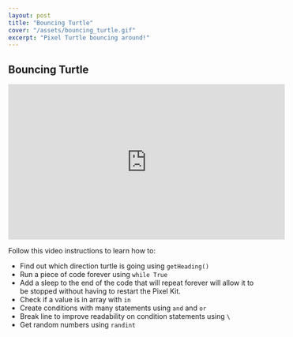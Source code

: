 ```yaml
---
layout: post
title: "Bouncing Turtle"
cover: "/assets/bouncing_turtle.gif"
excerpt: "Pixel Turtle bouncing around!"
---
```


## Bouncing Turtle

<iframe width="560" height="315" src="https://www.youtube-nocookie.com/embed/aGt6OSXDrxA" frameborder="0" allow="accelerometer; autoplay; encrypted-media; gyroscope; picture-in-picture" allowfullscreen></iframe>

Follow this video instructions to learn how to:

- Find out which direction turtle is going using `getHeading()`
- Run a piece of code forever using `while True`
- Add a sleep to the end of the code that will repeat forever will allow it to be stopped without having to restart the Pixel Kit.
- Check if a value is in array with `in`
- Create conditions with many statements using `and` and `or`
- Break line to improve readability on condition statements using `\`
- Get random numbers using `randint`
